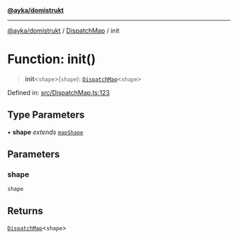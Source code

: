 [**@ayka/domistrukt**](../../../README.md)

***

[@ayka/domistrukt](../../../globals.md) / [DispatchMap](../README.md) / init

# Function: init()

> **init**\<`shape`\>(`shape`): [`DispatchMap`](../classes/DispatchMap.md)\<`shape`\>

Defined in: [src/DispatchMap.ts:123](https://github.com/AndreyMork/domistrukt/blob/d336ce883f586949cec0ae80ccb1b178d7aa8196/src/DispatchMap.ts#L123)

## Type Parameters

• **shape** *extends* [`mapShape`](../type-aliases/mapShape.md)

## Parameters

### shape

`shape`

## Returns

[`DispatchMap`](../classes/DispatchMap.md)\<`shape`\>
